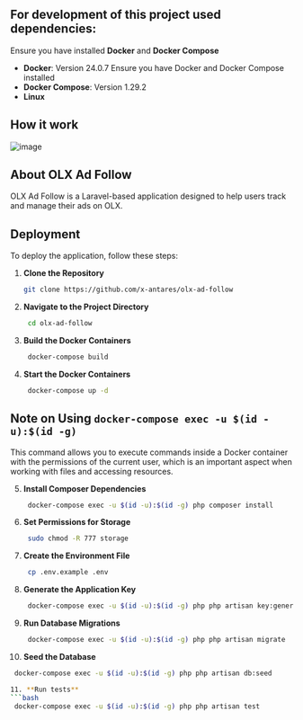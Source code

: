 ## For development of this project used dependencies:

Ensure you have installed **Docker** and **Docker Compose**

- **Docker**: Version 24.0.7 Ensure you have Docker and Docker Compose installed
- **Docker Compose**: Version 1.29.2
- **Linux**

## How it work
![image](https://github.com/user-attachments/assets/7487ad1e-8106-4bbb-8a4a-40f74685da20)


## About OLX Ad Follow

OLX Ad Follow is a Laravel-based application designed to help users track and manage their ads on OLX.


## Deployment

To deploy the application, follow these steps:

1. **Clone the Repository**
   ```bash
   git clone https://github.com/x-antares/olx-ad-follow

2. **Navigate to the Project Directory**
   ```bash
    cd olx-ad-follow

3. **Build the Docker Containers**
   ```bash
    docker-compose build

4. **Start the Docker Containers**
   ```bash
    docker-compose up -d

## Note on Using `docker-compose exec -u $(id -u):$(id -g)`

This command allows you to execute commands inside a Docker container with the permissions of the current user, which is an important aspect when working with files and accessing resources.


5. **Install Composer Dependencies**
   ```bash
    docker-compose exec -u $(id -u):$(id -g) php composer install

6. **Set Permissions for Storage**
   ```bash
    sudo chmod -R 777 storage

7. **Create the Environment File**
   ```bash
    cp .env.example .env

8. **Generate the Application Key**
   ```bash
    docker-compose exec -u $(id -u):$(id -g) php php artisan key:generate

9. **Run Database Migrations**
   ```bash
    docker-compose exec -u $(id -u):$(id -g) php php artisan migrate

10. **Seed the Database**
   ```bash
    docker-compose exec -u $(id -u):$(id -g) php php artisan db:seed

11. **Run tests**
   ```bash
    docker-compose exec -u $(id -u):$(id -g) php php artisan test
